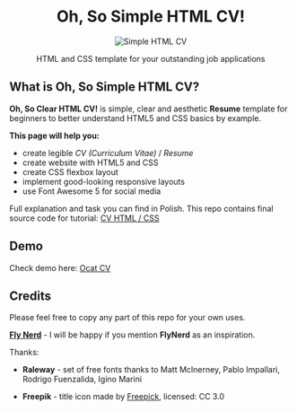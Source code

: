 <div align="center">
<h1 align="center">Oh, So Simple HTML CV!</h1>

<img alt="Simple HTML CV" src="https://github.com/ritaly/HTML-CSS-CV-demo/blob/master/img/resume_icon.png" />

HTML and CSS template for your outstanding job applications
</div>

## What is Oh, So Simple HTML CV?

**Oh, So Clear HTML CV!** is simple, clear and aesthetic **Resume** template for beginners to better understand HTML5 and CSS basics by example.

**This page will help you:**

* create legible *CV (Curriculum Vitae)* / *Resume*
* create website with HTML5 and CSS
* create CSS flexbox layout
* implement good-looking responsive layouts
* use Font Awesome 5 for social media

Full explanation and task you can find in Polish.
This repo contains final source code for tutorial: [CV HTML / CSS]()

## Demo
Check demo here: [Ocat CV](https://ritaly.github.io/HTML-CSS-CV-demo/)

## Credits
Please feel free to copy any part of this repo for your own uses.

**[Fly Nerd](https://www.flynerd.pl/)** - I will be happy if you mention **FlyNerd** as an inspiration.

Thanks:

- **Raleway** - set of free fonts thanks to Matt McInerney, Pablo Impallari, Rodrigo Fuenzalida, Igino Marini

- **Freepik** - title icon made by [Freepick](http://www.freepik.com), licensed: CC 3.0